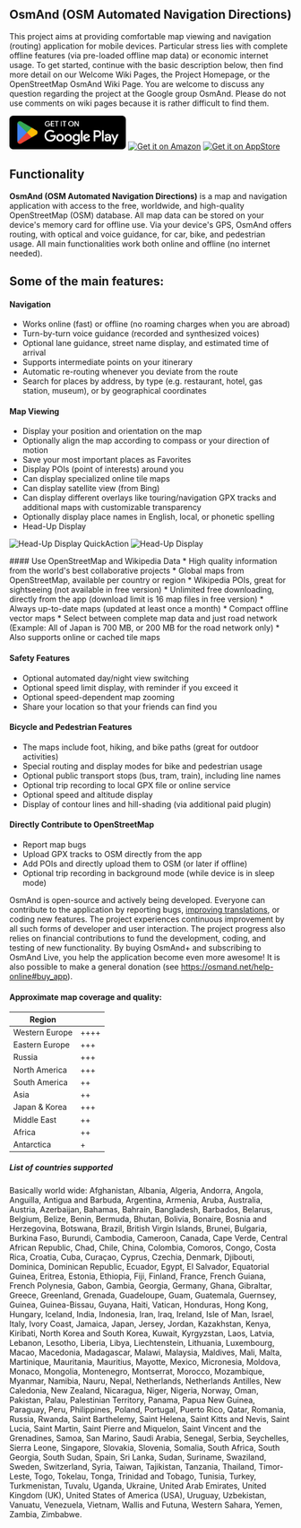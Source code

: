 OsmAnd (OSM Automated Navigation Directions)
------------
This project aims at providing comfortable map viewing and navigation (routing) application for mobile devices. Particular stress lies with complete offline features (via pre-loaded offline map data) or economic internet usage.
To get started, continue with the basic description below, then find more detail on our Welcome Wiki Pages, the Project Homepage, or the OpenStreetMap OsmAnd Wiki Page.
You are welcome to discuss any question regarding the project at the Google group OsmAnd. Please do not use comments on wiki pages because it is rather difficult to find them.

<a href="https://play.google.com/store/apps/details?id=net.osmand" target="_blank">
<img src="https://github.com/osmandapp/osmandapp.github.io/blob/master/website/images/help/badge_store_google_play.png" alt="Get it on Google Play" height="60"/></a>
<a href="https://www.amazon.com/OsmAnd-Maps-Navigation/dp/B00D0SA8I8" target="_blank">
<img src="https://github.com/osmandapp/osmandapp.github.io/blob/master/website/images/help/badge_store_amazon.png" alt="Get it on Amazon" height="60"/></a>
<a href="https://apps.apple.com/app/apple-store/id934850257" target="_blank">
<img src="https://github.com/osmandapp/osmandapp.github.io/blob/master/website/images/help/badge_store_appstore.png" alt="Get it on AppStore" height="60"/></a>


Functionality
-------------
**OsmAnd (OSM Automated Navigation Directions)** is a map and navigation application with access to the free, worldwide, and high-quality OpenStreetMap (OSM) database.
All map data can be stored on your device's memory card for offline use.
Via your device's GPS, OsmAnd offers routing, with optical and voice guidance, for car, bike, and pedestrian usage.
All main functionalities work both online and offline (no internet needed).


## Some of the main features:

#### Navigation
 * Works online (fast) or offline (no roaming charges when you are abroad)
 * Turn-by-turn voice guidance (recorded and synthesized voices)
 * Optional lane guidance, street name display, and estimated time of arrival
 * Supports intermediate points on your itinerary
 * Automatic re-routing whenever you deviate from the route
 * Search for places by address, by type (e.g. restaurant, hotel, gas station, museum), or by geographical coordinates

#### Map Viewing
 * Display your position and orientation on the map
 * Optionally align the map according to compass or your direction of motion
 * Save your most important places as Favorites
 * Display POIs (point of interests) around you
 * Can display specialized online tile maps
 * Can display satellite view (from Bing)
 * Can display different overlays like touring/navigation GPX tracks and additional maps with customizable transparency
 * Optionally display place names in English, local, or phonetic spelling
 * Head-Up Display
 <p>
 <img src="https://user-images.githubusercontent.com/3833745/133986516-38b54087-2f6d-4e46-a11c-1bf6fa951129.png" alt="Head-Up Display QuickAction" height="240"/>
 <img src="https://user-images.githubusercontent.com/3833745/133986570-f45c7b50-6e95-4a67-a51d-da6ba3a3a6d3.png" alt="Head-Up Display" height="240"/>
</p>
#### Use OpenStreetMap and Wikipedia Data
 * High quality information from the world's best collaborative projects
 * Global maps from OpenStreetMap, available per country or region
 * Wikipedia POIs, great for sightseeing (not available in free version)
 * Unlimited free downloading, directly from the app (download limit is 16 map files in free version)
 * Always up-to-date maps (updated at least once a month)
 * Compact offline vector maps
 * Select between complete map data and just road network (Example: All of Japan is 700 MB, or 200 MB for the road network only)
 * Also supports online or cached tile maps

#### Safety Features
 * Optional automated day/night view switching
 * Optional speed limit display, with reminder if you exceed it
 * Optional speed-dependent map zooming
 * Share your location so that your friends can find you

#### Bicycle and Pedestrian Features
 * The maps include foot, hiking, and bike paths (great for outdoor activities)
 * Special routing and display modes for bike and pedestrian usage
 * Optional public transport stops (bus, tram, train), including line names
 * Optional trip recording to local GPX file or online service
 * Optional speed and altitude display
 * Display of contour lines and hill-shading (via additional paid plugin)

#### Directly Contribute to OpenStreetMap
 * Report map bugs
 * Upload GPX tracks to OSM directly from the app
 * Add POIs and directly upload them to OSM (or later if offline)
 * Optional trip recording in background mode (while device is in sleep mode)


OsmAnd is open-source and actively being developed.
Everyone can contribute to the application by reporting bugs, [improving translations](https://hosted.weblate.org/projects/osmand/), or coding new features.
The project experiences continuous improvement by all such forms of developer and user interaction.
The project progress also relies on financial contributions to fund the development, coding, and testing of new functionality.
By buying OsmAnd+ and subscribing to OsmAnd Live, you help the application become even more awesome!
It is also possible to make a general donation (see https://osmand.net/help-online#buy_app).


#### Approximate map coverage and quality:
| Region         |      |
|----------------|------|
| Western Europe | ++++ |
| Eastern Europe | +++  |
| Russia         | +++  |
| North America  | +++  |
| South America  | ++   |
| Asia           | ++   |
| Japan & Korea  | +++  |
| Middle East    | ++   |
| Africa         | ++   |
| Antarctica     | +    |

##### List of countries supported
Basically world wide: Afghanistan, Albania, Algeria, Andorra, Angola, Anguilla,
Antigua and Barbuda, Argentina, Armenia, Aruba, Australia, Austria, Azerbaijan,
Bahamas, Bahrain, Bangladesh, Barbados, Belarus, Belgium, Belize, Benin, Bermuda,
Bhutan, Bolivia, Bonaire, Bosnia and Herzegovina, Botswana, Brazil,
British Virgin Islands, Brunei, Bulgaria, Burkina Faso, Burundi, Cambodia, Cameroon,
Canada, Cape Verde, Central African Republic, Chad, Chile, China, Colombia, Comoros,
Congo, Costa Rica, Croatia, Cuba, Curaçao, Cyprus, Czechia, Denmark, Djibouti, Dominica,
Dominican Republic, Ecuador, Egypt, El Salvador, Equatorial Guinea, Eritrea, Estonia,
Ethiopia, Fiji, Finland, France, French Guiana, French Polynesia, Gabon, Gambia,
Georgia, Germany, Ghana, Gibraltar, Greece, Greenland, Grenada, Guadeloupe, Guam,
Guatemala, Guernsey, Guinea, Guinea-Bissau, Guyana, Haiti, Vatican, Honduras, Hong Kong,
Hungary, Iceland, India, Indonesia, Iran, Iraq, Ireland, Isle of Man, Israel, Italy,
Ivory Coast, Jamaica, Japan, Jersey, Jordan, Kazakhstan, Kenya, Kiribati,
North Korea and South Korea, Kuwait, Kyrgyzstan, Laos, Latvia, Lebanon, Lesotho,
Liberia, Libya, Liechtenstein, Lithuania, Luxembourg, Macao, Macedonia, Madagascar,
Malawi, Malaysia, Maldives, Mali, Malta, Martinique, Mauritania, Mauritius, Mayotte,
Mexico, Micronesia, Moldova, Monaco, Mongolia, Montenegro, Montserrat, Morocco,
Mozambique, Myanmar, Namibia, Nauru, Nepal, Netherlands, Netherlands Antilles,
New Caledonia, New Zealand, Nicaragua, Niger, Nigeria, Norway, Oman, Pakistan, Palau,
Palestinian Territory, Panama, Papua New Guinea, Paraguay, Peru, Philippines, Poland,
Portugal, Puerto Rico, Qatar, Romania, Russia, Rwanda, Saint Barthelemy, Saint Helena,
Saint Kitts and Nevis, Saint Lucia, Saint Martin, Saint Pierre and Miquelon,
Saint Vincent and the Grenadines, Samoa, San Marino, Saudi Arabia, Senegal, Serbia,
Seychelles, Sierra Leone, Singapore, Slovakia, Slovenia, Somalia, South Africa,
South Georgia, South Sudan, Spain, Sri Lanka, Sudan, Suriname, Swaziland, Sweden,
Switzerland, Syria, Taiwan, Tajikistan, Tanzania, Thailand, Timor-Leste, Togo,
Tokelau, Tonga, Trinidad and Tobago, Tunisia, Turkey, Turkmenistan, Tuvalu, Uganda,
Ukraine, United Arab Emirates, United Kingdom (UK), United States of America (USA),
Uruguay, Uzbekistan, Vanuatu, Venezuela, Vietnam, Wallis and Futuna, Western Sahara,
Yemen, Zambia, Zimbabwe.
</p>
